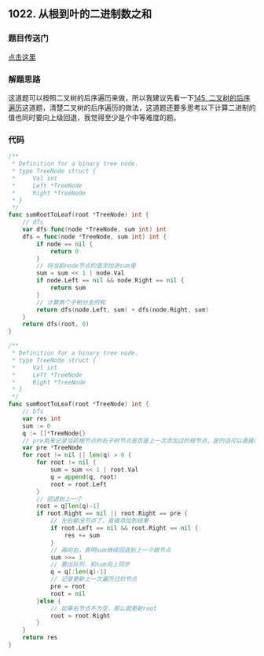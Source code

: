 ## 1022. 从根到叶的二进制数之和

### 题目传送门

[点击这里](https://leetcode.cn/problems/sum-of-root-to-leaf-binary-numbers/)

### 解题思路

这道题可以按照二叉树的后序遍历来做，所以我建议先看一下[145. 二叉树的后序遍历](https://github.com/ZonzeeLi/LeetCode/blob/master/index/141-150/145.%20%E4%BA%8C%E5%8F%89%E6%A0%91%E7%9A%84%E5%90%8E%E5%BA%8F%E9%81%8D%E5%8E%86.md)这道题，清楚二叉树的后序遍历的做法，这道题还要多思考以下计算二进制的值也同时要向上级回退，我觉得至少是个中等难度的题。

### 代码

```go
/**
 * Definition for a binary tree node.
 * type TreeNode struct {
 *     Val int
 *     Left *TreeNode
 *     Right *TreeNode
 * }
 */
func sumRootToLeaf(root *TreeNode) int {
	// dfs
    var dfs func(node *TreeNode, sum int) int 
    dfs = func(node *TreeNode, sum int) int {
        if node == nil {
            return 0
        }
        // 将当前node节点的值添加进sum里
        sum = sum << 1 | node.Val
        if node.Left == nil && node.Right == nil {
            return sum
        }
		// 计算两个子树分支的和
        return dfs(node.Left, sum) + dfs(node.Right, sum)
    }
    return dfs(root, 0)
}
```

```go
/**
 * Definition for a binary tree node.
 * type TreeNode struct {
 *     Val int
 *     Left *TreeNode
 *     Right *TreeNode
 * }
 */
func sumRootToLeaf(root *TreeNode) int {
    // bfs
    var res int
    sum := 0
    q := []*TreeNode{}
    // pre用来记录当前根节点的右子树节点是否是上一次添加过的根节点，是的话可以直接添加根节点
    var pre *TreeNode
    for root != nil || len(q) > 0 {
        for root != nil {
            sum = sum << 1 | root.Val
            q = append(q, root)
            root = root.Left
        }
        // 回退到上一个
        root = q[len(q)-1]
        if root.Right == nil || root.Right == pre {
            // 左右都没节点了，直接添加到结果
            if root.Left == nil && root.Right == nil {
                res += sum
            }
            // 再向右，表明sum继续回退到上一个根节点
            sum >>= 1
            // 要出队列，和sum向上同步
            q = q[:len(q)-1]
            // 记录更新上一次遍历过的节点
            pre = root
            root = nil
        }else {
            // 如果右节点不为空，那么就更新root
            root = root.Right
        }
    }
    return res
}

```
